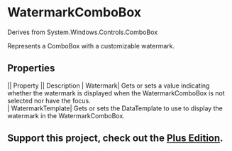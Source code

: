 # WatermarkComboBox
Derives from System.Windows.Controls.ComboBox

Represents a ComboBox with a customizable watermark.


## Properties
|| Property || Description
| Watermark| Gets or sets a value indicating whether the watermark is displayed when the WatermarkComboBox is not selected nor have the focus.  
| WatermarkTemplate| Gets or sets the DataTemplate to use to display the watermark in the WatermarkComboBox.  

**Support this project, check out the [Plus Edition](https://xceed.com/xceed-toolkit-plus-for-wpf/).**
---